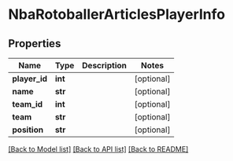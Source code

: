# NbaRotoballerArticlesPlayerInfo

## Properties
Name | Type | Description | Notes
------------ | ------------- | ------------- | -------------
**player_id** | **int** |  | [optional] 
**name** | **str** |  | [optional] 
**team_id** | **int** |  | [optional] 
**team** | **str** |  | [optional] 
**position** | **str** |  | [optional] 

[[Back to Model list]](../README.md#documentation-for-models) [[Back to API list]](../README.md#documentation-for-api-endpoints) [[Back to README]](../README.md)

